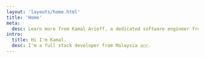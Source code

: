 ```yaml
---
layout: 'layouts/home.html'
title: 'Home'
meta:
  desc: Learn more from Kamal Arieff, a dedicated software engineer from Malaysia who is always interested in learning something new.
intro:
  title: Hi I'm Kamal.
  desc: I'm a full stack developer from Malaysia 🇲🇾.
---
```

